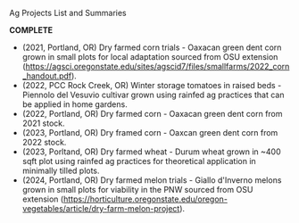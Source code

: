Ag Projects List and Summaries

**COMPLETE**
- (2021, Portland, OR) Dry farmed corn trials - Oaxacan green dent corn grown in small plots for local adaptation sourced from OSU extension (https://agsci.oregonstate.edu/sites/agscid7/files/smallfarms/2022_corn_handout.pdf).
- (2022, PCC Rock Creek, OR) Winter storage tomatoes in raised beds - Piennolo del Vesuvio cultivar grown using rainfed ag practices that can be applied in home gardens.
- (2022, Portland, OR) Dry farmed corn - Oaxacan green dent corn from 2021 stock.
- (2023, Portland, OR) Dry framed corn - Oaxcan green dent corn from 2022 stock.
- (2023, Porltand, OR) Dry farmed wheat - Durum wheat grown in ~400 sqft plot using rainfed ag practices for theoretical application in minimally tilled plots.
- (2024, Portland, OR) Dry farmed melon trials - Giallo d'Inverno melons grown in small plots for viability in the PNW sourced from OSU extension (https://horticulture.oregonstate.edu/oregon-vegetables/article/dry-farm-melon-project).
